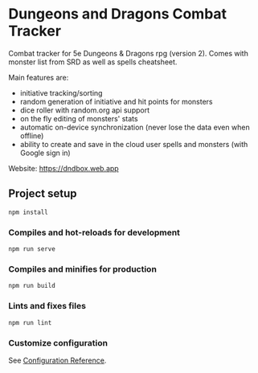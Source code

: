 # Dungeons and Dragons Combat Tracker
Combat tracker for 5e Dungeons & Dragons rpg (version 2). Comes with monster list from SRD as well as spells cheatsheet.

Main features are:
+ initiative tracking/sorting
+ random generation of initiative and hit points for monsters
+ dice roller with random.org api support
+ on the fly editing of monsters' stats
+ automatic on-device synchronization (never lose the data even when offline)
+ ability to create and save in the cloud user spells and monsters (with Google sign in)

Website: <https://dndbox.web.app>

## Project setup
```
npm install
```

### Compiles and hot-reloads for development
```
npm run serve
```

### Compiles and minifies for production
```
npm run build
```

### Lints and fixes files
```
npm run lint
```

### Customize configuration
See [Configuration Reference](https://cli.vuejs.org/config/).

